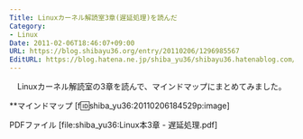 ```yaml
---
Title: Linuxカーネル解読室3章(遅延処理)を読んだ
Category:
- Linux
Date: 2011-02-06T18:46:07+09:00
URL: https://blog.shibayu36.org/entry/20110206/1296985567
EditURL: https://blog.hatena.ne.jp/shiba_yu36/shibayu36.hatenablog.com/atom/entry/12704591929888039036
---
```


　Linuxカーネル解読室の3章を読んで、マインドマップにまとめてみました。

**マインドマップ
[f:id:shiba_yu36:20110206184529p:image]

PDFファイル
[file:shiba_yu36:Linux本3章 - 遅延処理.pdf]
